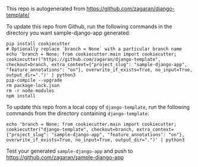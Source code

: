 This repo is autogenerated from https://github.com/zagaran/django-template/

To update this repo from Github, run the following commands in the directory you want sample-django-app generated:

```
pip install cookiecutter
# Optionally replace `branch = None` with a particular branch name
echo 'branch = None; from cookiecutter.main import cookiecutter; cookiecutter("https://github.com/zagaran/django-template", checkout=branch, extra_context={"project_slug": "sample-django-app", "feature_annotations": "on"}, overwrite_if_exists=True, no_input=True, output_dir=".")' | python3
pip-compile --upgrade
rm package-lock.json
rm -r node-modules
npm install 
```


To update this repo from a local copy of `django-template`, run the following commands from the directory containing `django-template`:
```
echo 'branch = None; from cookiecutter.main import cookiecutter; cookiecutter("django-template", checkout=branch, extra_context={"project_slug": "sample-django-app", "feature_annotations": "on"}, overwrite_if_exists=True, no_input=True, output_dir=".")' | python3
```

Test your generated `sample-django-app` and push to https://github.com/zagaran/sample-django-app